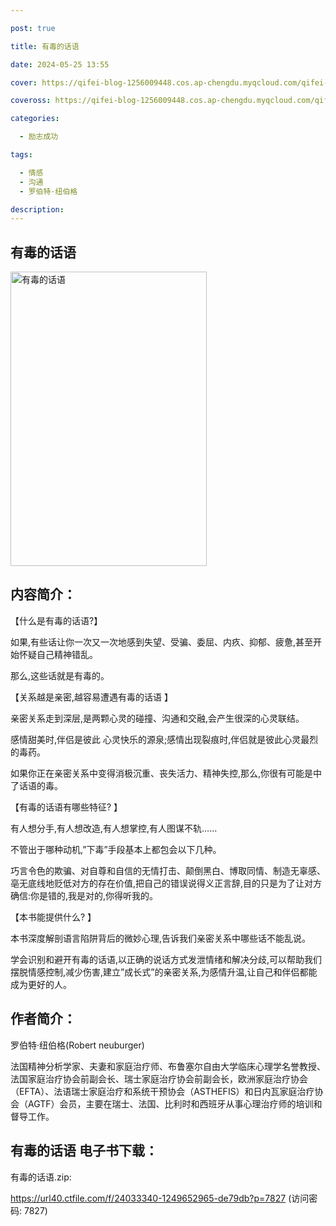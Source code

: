 ```yaml
---

post: true

title: 有毒的话语

date: 2024-05-25 13:55

cover: https://qifei-blog-1256009448.cos.ap-chengdu.myqcloud.com/qifei-blog/66344a080ea9cb14039c99c6.jpg

coveross: https://qifei-blog-1256009448.cos.ap-chengdu.myqcloud.com/qifei-blog/66344a080ea9cb14039c99c6.jpg

categories:

  - 励志成功

tags:

  - 情感
  - 沟通
  - 罗伯特·纽伯格

description:
---
```


## 有毒的话语
<img alt="有毒的话语 " class="aligncenter loading" data-was-processed="true" decoding="async" fetchpriority="high" height="471" src="https://qifei-blog-1256009448.cos.ap-chengdu.myqcloud.com/qifei-blog/66344a080ea9cb14039c99c6.jpg " style="cursor: zoom-in;" width="314"/>

## 内容简介：

【什么是有毒的话语?】

如果,有些话让你一次又一次地感到失望、受骗、委屈、内疚、抑郁、疲惫,甚至开始怀疑自己精神错乱。

那么,这些话就是有毒的。

【关系越是亲密,越容易遭遇有毒的话语 】

亲密关系走到深层,是两颗心灵的碰撞、沟通和交融,会产生很深的心灵联结。

感情甜美时,伴侣是彼此 心灵快乐的源泉;感情出现裂痕时,伴侣就是彼此心灵最烈的毒药。

如果你正在亲密关系中变得消极沉重、丧失活力、精神失控,那么,你很有可能是中了话语的毒。

【有毒的话语有哪些特征? 】

有人想分手,有人想改造,有人想掌控,有人图谋不轨……

不管出于哪种动机,”下毒”手段基本上都包会以下几种。

巧言令色的欺骗、对自尊和自信的无情打击、颠倒黑白、博取同情、制造无辜感、亳无底线地贬低对方的存在价值,把自己的错误说得义正言辞,目的只是为了让对方确信:你是错的,我是对的,你得听我的。

【本书能提供什么? 】

本书深度解剖语言陷阱背后的微妙心理,告诉我们亲密关系中哪些话不能乱说。

学会识别和避开有毒的话语,以正确的说话方式发泄情绪和解决分歧,可以帮助我们摆脱情感控制,减少伤害,建立”成长式”的亲密关系,为感情升温,让自己和伴侣都能成为更好的人。

## 作者简介：

罗伯特·纽伯格(Robert neuburger)

法国精神分析学家、夫妻和家庭治疗师、布鲁塞尔自由大学临床心理学名誉教授、法国家庭治疗协会前副会长、瑞士家庭治疗协会前副会长，欧洲家庭治疗协会（EFTA）、法语瑞士家庭治疗和系统干预协会（ASTHEFIS）和日内瓦家庭治疗协会（AGTF）会员，主要在瑞士、法国、比利时和西班牙从事心理治疗师的培训和督导工作。

## 有毒的话语 电子书下载：
有毒的话语.zip: 

https://url40.ctfile.com/f/24033340-1249652965-de79db?p=7827 (访问密码: 7827)
